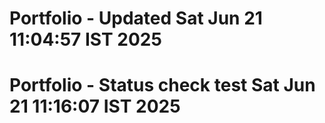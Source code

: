 # Portfolio - Updated Sat Jun 21 11:04:57 IST 2025
# Portfolio - Status check test Sat Jun 21 11:16:07 IST 2025
